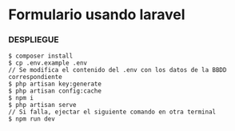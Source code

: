 # Formulario usando laravel

### DESPLIEGUE
```
$ composer install
$ cp .env.example .env
// Se modifica el contenido del .env con los datos de la BBDD correspondiente
$ php artisan key:generate
$ php artisan config:cache
$ npm i
$ php artisan serve
// Si falla, ejectar el siguiente comando en otra terminal
$ npm run dev
```